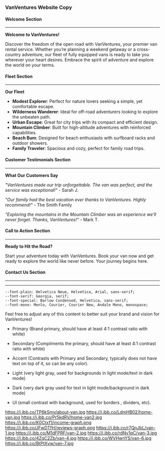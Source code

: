 ### VanVentures Website Copy

#### Welcome Section
---
**Welcome to VanVentures!**

Discover the freedom of the open road with VanVentures, your premier van rental service. Whether you’re planning a weekend getaway or a cross-country adventure, our fleet of fully equipped vans is ready to take you wherever your heart desires. Embrace the spirit of adventure and explore the world on your terms.


#### Fleet Section
---
**Our Fleet**

- **Modest Explorer**: Perfect for nature lovers seeking a simple, yet comfortable escape.
- **Wilderness Wanderer**: Ideal for off-road adventurers looking to explore the unbeaten path.
- **Urban Escape**: Great for city trips with its compact and efficient design.
- **Mountain Climber**: Built for high-altitude adventures with reinforced capabilities.
- **Beach Bum**: Designed for beach enthusiasts with surfboard racks and outdoor showers.
- **Family Traveler**: Spacious and cozy, perfect for family road trips.

#### Customer Testimonials Section
---
**What Our Customers Say**

*"VanVentures made our trip unforgettable. The van was perfect, and the service was exceptional!"* - Sarah J.

*"Our family had the best vacation ever thanks to VanVentures. Highly recommend!"* - The Smith Family

*"Exploring the mountains in the Mountain Climber was an experience we'll never forget. Thanks, VanVentures!"* - Mark T.

#### Call to Action Section
---
**Ready to Hit the Road?**

Start your adventure today with VanVentures. Book your van now and get ready to explore the world like never before. Your journey begins here.

#### Contact Us Section
---


---

    --font-plain: Helvetica Neue, Helvetica, Arial, sans-serif;
    --font-serif: Georgia, serif;
    --font-special: Barlow Condensed, Helvetica, sans-serif;
    --font-mono: Menlo, Courier, Courier New, Andale Mono, monospace;

Feel free to adjust any of this content to better suit your brand and vision for VanVentures!

- Primary (Brand primary, should have at least 4:1 contrast ratio with white)

- Secondary (Compliments the primary, should have at least 4:1 contrast ratio with white)

- Accent (Contrasts with Primary and Secondary, typically does not have text on top of it, so can be any color).

- Light (very light gray, used for backgrounds in light mode/text in dark mode)

- Dark (very dark gray used for text in light mode/background in dark mode)

- UI (small contrast with background, used for borders , dividers, etc).

https://i.ibb.co/TP6kSmv/about-van.jpg
https://i.ibb.co/LdmHB02/home-van.jpg
https://i.ibb.co/Pr5kdRV/home-van2.jpg
https://i.ibb.co/K0Ctxf1/income-graph.png
https://i.ibb.co/JFwDTfH/reviews-graph.png
https://i.ibb.co/r7QnJbL/van-1.jpg
https://i.ibb.co/M1dFPRF/van-2.jpg
https://i.ibb.co/rdNv1qC/van-3.jpg
https://i.ibb.co/4ZqC2Zb/van-4.jpg
https://i.ibb.co/WVHwnYS/van-6.jpg
https://i.ibb.co/BtPtXvw/van-7.jpg